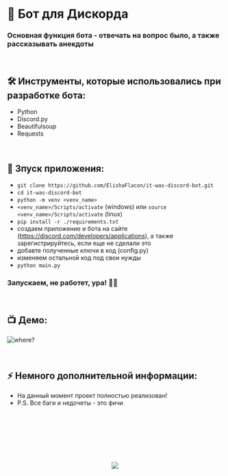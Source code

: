 <h1> 
     👾 Бот для Дискорда
</h1>

<h3>
Основная функция бота -  отвечать на вопрос было, а также рассказывать анекдоты
</h3>



</br>



<h2>
  🛠️ Инструменты, которые использовались при разработке бота:
</h2>

- Python
- Discord.py
- Beautifulsoup
- Requests



</br>



<h2>
  🚀 Зпуск приложения:
</h2>

- `git clone https://github.com/ElishaFlacon/it-was-discord-bot.git`
- `cd it-was-discord-bot`
- `python -m venv <venv_name>`
- `<venv_name>/Scripts/activate` (windows) или `source <venv_name>/Scripts/activate` (linux)
- `pip install -r ./requirements.txt`
- cоздаем приложение и бота на сайте (https://discord.com/developers/applications), а также зарегистрируйтесь, если еще не сделали это
- добавте полученные ключи в код (config.py)
- изменяем остальной код под свои нужды
- `python main.py`
<h3>
    Запускаем, не работет, ура! 🗿🚬
</h3>



</br>



<h2>
 📺 Демо:
</h2>
<p aligh="center">
<img src="https://user-images.githubusercontent.com/83610362/233351554-97d342b2-d0c2-4dd9-b5d8-10bc74a0b4b9.png" alt="where?" />
</p>




</br>



<h2>
⚡ Немного дополнительной информации:
</h2>

- На данный момент проект полностью реализован!
- P.S. Все баги и недочеты - это фичи




<br/>
<br/>
<br/>
<br/>
<br/>
<br/>



<p align="center">
  <img src="https://capsule-render.vercel.app/api?type=waving&color=d179b8&height=64&section=footer"/>
</p>


